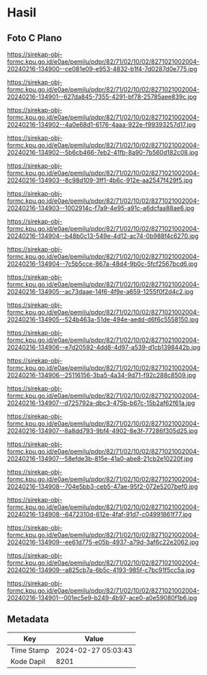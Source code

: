 # Hasil

## Foto C Plano

https://sirekap-obj-formc.kpu.go.id/e0ae/pemilu/pdpr/82/71/02/10/02/8271021002004-20240216-134900--ce081e09-e953-4832-b1f4-7d0287d0e775.jpg

https://sirekap-obj-formc.kpu.go.id/e0ae/pemilu/pdpr/82/71/02/10/02/8271021002004-20240216-134901--627da845-7355-4291-bf78-25785aee839c.jpg

https://sirekap-obj-formc.kpu.go.id/e0ae/pemilu/pdpr/82/71/02/10/02/8271021002004-20240216-134902--4a0e68d1-6176-4aaa-922e-f99393257d17.jpg

https://sirekap-obj-formc.kpu.go.id/e0ae/pemilu/pdpr/82/71/02/10/02/8271021002004-20240216-134902--5b6cb466-7eb2-41fb-8a90-7b560d182c08.jpg

https://sirekap-obj-formc.kpu.go.id/e0ae/pemilu/pdpr/82/71/02/10/02/8271021002004-20240216-134903--8c98d109-3ff1-4b6c-912e-aa2547f429f5.jpg

https://sirekap-obj-formc.kpu.go.id/e0ae/pemilu/pdpr/82/71/02/10/02/8271021002004-20240216-134903--1002914c-f7a9-4e95-a91c-a6dcfaa88ae6.jpg

https://sirekap-obj-formc.kpu.go.id/e0ae/pemilu/pdpr/82/71/02/10/02/8271021002004-20240216-134904--b48b0c13-549e-4d12-ac74-0b988f4c6270.jpg

https://sirekap-obj-formc.kpu.go.id/e0ae/pemilu/pdpr/82/71/02/10/02/8271021002004-20240216-134904--7c5b5cce-867a-48d4-9b0c-5fcf2567bcd6.jpg

https://sirekap-obj-formc.kpu.go.id/e0ae/pemilu/pdpr/82/71/02/10/02/8271021002004-20240216-134905--ac73daae-14f6-4f9e-a659-1255f0f2d4c2.jpg

https://sirekap-obj-formc.kpu.go.id/e0ae/pemilu/pdpr/82/71/02/10/02/8271021002004-20240216-134905--524b463a-51de-494e-aedd-d6f6c5558150.jpg

https://sirekap-obj-formc.kpu.go.id/e0ae/pemilu/pdpr/82/71/02/10/02/8271021002004-20240216-134906--e7d20592-4dd8-4d97-a539-d1cb1398442b.jpg

https://sirekap-obj-formc.kpu.go.id/e0ae/pemilu/pdpr/82/71/02/10/02/8271021002004-20240216-134906--25116156-3ba5-4a34-9d71-f92c288c8509.jpg

https://sirekap-obj-formc.kpu.go.id/e0ae/pemilu/pdpr/82/71/02/10/02/8271021002004-20240216-134907--d725792a-dbc3-475b-b67c-15b2af62f61a.jpg

https://sirekap-obj-formc.kpu.go.id/e0ae/pemilu/pdpr/82/71/02/10/02/8271021002004-20240216-134907--8a8dd793-9bf4-4902-8e3f-77286f305d25.jpg

https://sirekap-obj-formc.kpu.go.id/e0ae/pemilu/pdpr/82/71/02/10/02/8271021002004-20240216-134907--58efde3b-815e-41a0-abe8-21cb2e10220f.jpg

https://sirekap-obj-formc.kpu.go.id/e0ae/pemilu/pdpr/82/71/02/10/02/8271021002004-20240216-134908--704e5bb3-ceb5-47ae-95f2-072e5207bef0.jpg

https://sirekap-obj-formc.kpu.go.id/e0ae/pemilu/pdpr/82/71/02/10/02/8271021002004-20240216-134908--6472310d-612e-4faf-91d7-c04991861f77.jpg

https://sirekap-obj-formc.kpu.go.id/e0ae/pemilu/pdpr/82/71/02/10/02/8271021002004-20240216-134909--ee61d775-e05b-4937-a79d-3af6c22e2062.jpg

https://sirekap-obj-formc.kpu.go.id/e0ae/pemilu/pdpr/82/71/02/10/02/8271021002004-20240216-134909--a825cb7a-6b5c-4193-985f-c7bc91f5cc5a.jpg

https://sirekap-obj-formc.kpu.go.id/e0ae/pemilu/pdpr/82/71/02/10/02/8271021002004-20240216-134901--001ec5e9-b249-4b97-ace0-a0e59080f1b6.jpg


## Metadata

| Key        | Value               |
| ---------- | ------------------- |
| Time Stamp | 2024-02-27 05:03:43 |
| Kode Dapil | 8201                |



